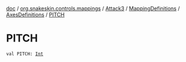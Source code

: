 [doc](../../../../index.md) / [org.snakeskin.controls.mappings](../../../index.md) / [Attack3](../../index.md) / [MappingDefinitions](../index.md) / [AxesDefinitions](index.md) / [PITCH](./-p-i-t-c-h.md)

# PITCH

`val PITCH: `[`Int`](https://kotlinlang.org/api/latest/jvm/stdlib/kotlin/-int/index.html)